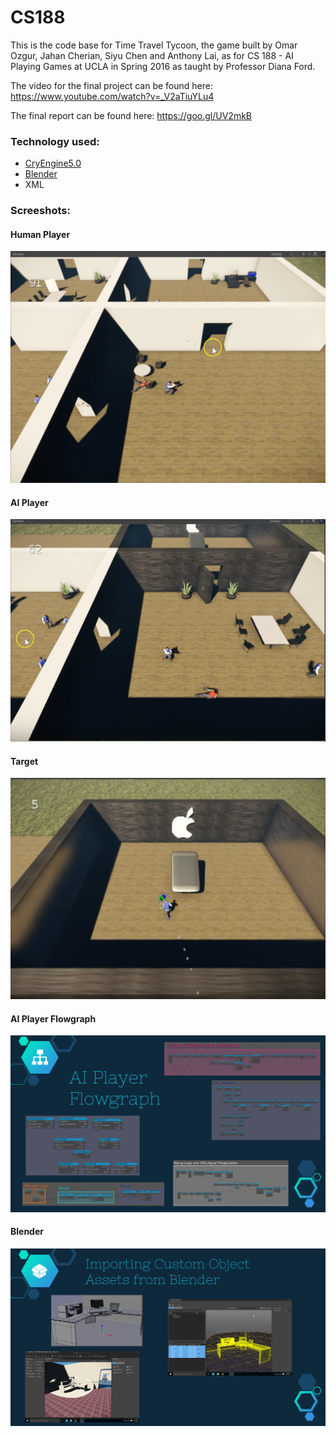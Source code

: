 # CS188

This is the code base for Time Travel Tycoon, the game built by Omar Ozgur, Jahan Cherian, Siyu Chen and Anthony Lai, as for CS 188 - AI Playing Games at UCLA in Spring 2016 as taught by Professor Diana Ford.

The video for the final project can be found here: https://www.youtube.com/watch?v=_V2aTiuYLu4

The final report can be found here: https://goo.gl/UV2mkB

### Technology used:
* [CryEngine5.0](https://www.cryengine.com/)
* [Blender](https://www.blender.org/)
* XML

### Screeshots:
#### Human Player
![Human Player](https://github.com/cosmoschen94/Time-Travel-Tycoon/blob/master/Image_1.png "Human Player")

#### AI Player
![AI Player](https://github.com/cosmoschen94/Time-Travel-Tycoon/blob/master/Image_2.png "AI Player")

#### Target
![Target](https://github.com/cosmoschen94/Time-Travel-Tycoon/blob/master/Image_3.png "Target")

#### AI Player Flowgraph
![AI Player Flowgraph](https://github.com/cosmoschen94/Time-Travel-Tycoon/blob/master/AI-Player-Flowgraph.png "AI Player Flowgraph")

#### Blender
![Blender](https://github.com/cosmoschen94/Time-Travel-Tycoon/blob/master/Blender-Import.png "Blender")
